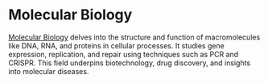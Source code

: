 # **Molecular Biology**  

[Molecular Biology](https://www.biorxiv.org/collection/molecular-biology) delves into the structure and function of macromolecules like DNA, RNA, and proteins in cellular processes. It studies gene expression, replication, and repair using techniques such as PCR and CRISPR. This field underpins biotechnology, drug discovery, and insights into molecular diseases.
